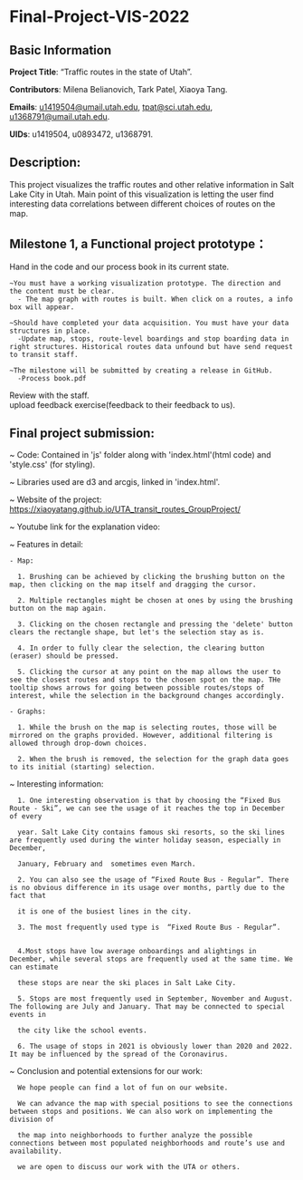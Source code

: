 # Final-Project-VIS-2022
## Basic Information
**Project Title**: “Traffic routes in the state of Utah”.

**Contributors**: Milena Belianovich, Tark Patel, Xiaoya Tang.

**Emails**: u1419504@umail.utah.edu, tpat@sci.utah.edu, u1368791@umail.utah.edu.

**UIDs**: u1419504, u0893472, u1368791.

## Description: 
This project visualizes the traffic routes and other relative information in Salt Lake City in Utah.
Main point of this visualization is letting the user find interesting data correlations between different choices of routes on the map.

## Milestone 1, a Functional project prototype：
  Hand in the code and our process book in its current state.

    ~You must have a working visualization prototype. The direction and the content must be clear.
      - The map graph with routes is built. When click on a routes, a info box will appear.
      
    ~Should have completed your data acquisition. You must have your data structures in place.
      -Update map, stops, route-level boardings and stop boarding data in right structures. Historical routes data unfound but have send request to transit staff.
      
    ~The milestone will be submitted by creating a release in GitHub.
      -Process book.pdf
    
  Review with the staff.\
  upload feedback exercise(feedback to their feedback to us).
  
 ## Final project submission: 
 ~ Code: Contained in 'js' folder along with 'index.html'(html code) and 'style.css' (for styling).  

 ~ Libraries used are d3 and arcgis, linked in 'index.html'.   

 ~ Website of the project:   https://xiaoyatang.github.io/UTA_transit_routes_GroupProject/

 ~ Youtube link for the explanation video:  

 ~ Features in detail:

    - Map:

      1. Brushing can be achieved by clicking the brushing button on the map, then clicking on the map itself and dragging the cursor.

      2. Multiple rectangles might be chosen at ones by using the brushing button on the map again.

      3. Clicking on the chosen rectangle and pressing the 'delete' button clears the rectangle shape, but let's the selection stay as is.

      4. In order to fully clear the selection, the clearing button (eraser) should be pressed.

      5. Clicking the cursor at any point on the map allows the user to see the closest routes and stops to the chosen spot on the map. THe tooltip shows arrows for going between possible routes/stops of interest, while the selection in the background changes accordingly.

    - Graphs:

      1. While the brush on the map is selecting routes, those will be mirrored on the graphs provided. However, additional filtering is allowed through drop-down choices.

      2. When the brush is removed, the selection for the graph data goes to its initial (starting) selection.
~ Interesting information:  

      1. One interesting observation is that by choosing the “Fixed Bus Route - Ski”, we can see the usage of it reaches the top in December of every 
      
      year. Salt Lake City contains famous ski resorts, so the ski lines are frequently used during the winter holiday season, especially in December,
      
      January, February and  sometimes even March.
      
      2. You can also see the usage of “Fixed Route Bus - Regular”. There is no obvious difference in its usage over months, partly due to the fact that
      
      it is one of the busiest lines in the city.

      3. The most frequently used type is  “Fixed Route Bus - Regular”. 
      
      
      4.Most stops have low average onboardings and alightings in December, while several stops are frequently used at the same time. We can estimate
      
      these stops are near the ski places in Salt Lake City.
      
      5. Stops are most frequently used in September, November and August. The following are July and January. That may be connected to special events in
      
      the city like the school events.
      
      6. The usage of stops in 2021 is obviously lower than 2020 and 2022. It may be influenced by the spread of the Coronavirus.
      
~ Conclusion and potential extensions for our work:

      We hope people can find a lot of fun on our website.
      
      We can advance the map with special positions to see the connections between stops and positions. We can also work on implementing the division of
      
      the map into neighborhoods to further analyze the possible connections between most populated neighborhoods and route’s use and availability.
      
      we are open to discuss our work with the UTA or others.
      
      


